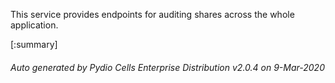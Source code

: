 






This service provides endpoints for auditing shares across the whole application.

[:summary]

###### Auto generated by Pydio Cells Enterprise Distribution v2.0.4 on 9-Mar-2020
